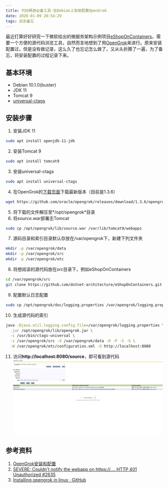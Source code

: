 ```yaml
---
title: 代码畅游必备工具-在Debian上安装配置OpenGrok 
date: 2020-01-09 20:54:29
tags: 日志备忘
---
```

最近打算好好研究一下微软给出的微服务架构示例项目[eShopOnContainers](https://github.com/dotnet-architecture/eShopOnContainers)，需要一个方便的源代码浏览工具，自然而言地想到了用[OpenGrok](https://oracle.github.io/opengrok/)来进行。原来安装配置过，但是没有做记录，这么久了也忘记怎么做了，又从头折腾了一遍，为了备忘，将安装配置的过程记录下来。

##  基本环境
- Debian 10.1.0(buster)
- JDK 11
- Tomcat 9
- [universal-ctags](https://github.com/universal-ctags)

<!-- more -->

##  安装步骤
1. 安装JDK 11 


```bash
sudo apt install openjdk-11-jdk
```
2. 安装Tomcat 9

```bash
sudo apt install tomcat9
```
3. 安装universal-ctags

```bash
sudo apt install universal-ctags
```
4. 在OpenGrok的[下载页面](https://github.com/oracle/opengrok/releases)下载最新版本（目前是1.3.6）

```bash
wget https://github.com/oracle/opengrok/releases/download/1.3.6/opengrok-1.3.6.tar.gz
```
5. 将下载的文件解压至*/opt/opengrok*目录
6. 将*source.war*部署志Tomcat

```bash
sudo cp /opt/opengrok/lib/source.war /var/lib/tomcat9/webapps
```
7. 源码目录和索引目录默认存放在/var/opengrok下，新建下列文件夹

```bash
mkdir -p /var/opengrok/data
mkdir -p /var/opengrok/src
mkdir -p /var/opengrok/etc
```
8. 将想阅读的源代码放在*src*目录下，例如eShopOnContainers

```bash
cd /var/opengrok/src
git clone https://github.com/dotnet-architecture/eShopOnContainers.git
```
9. 配置默认日志配置

```bash
sudo cp /opt/opengrok/doc/logging.properties /var/opengrok/logging.properties
```
10. 生成源代码的索引

```bash
java -Djava.util.logging.config.file=/var/opengrok/logging.properties \
  -jar /opt/opengrok/lib/opengrok.jar \
  -c /usr/bin/ctags-universal \
  -s /var/opengrok/src -d /var/opengrok/data -H -P -S -G \
  -W /var/opengrok/etc/configuration.xml -U http://localhost:8080
```
11. 访问**http://localhost:8080/source**，即可看到源代码
![](https://raw.githubusercontent.com/glfruit/pic_bed/master/20200109205025.png)

## 参考资料
1. [OpenGrok安装和配置](http://panqiincs.me/2018/12/31/how-to-setup-opengrok/)
2. [SEVERE: Couldn't notify the webapp on https://.... HTTP 401 Unauthorized #2635](https://github.com/oracle/opengrok/issues/2635)
3. [Installing opengrok in linux · GitHub](https://gist.github.com/vineelkovvuri/a6ca0def344e04b8293d)

